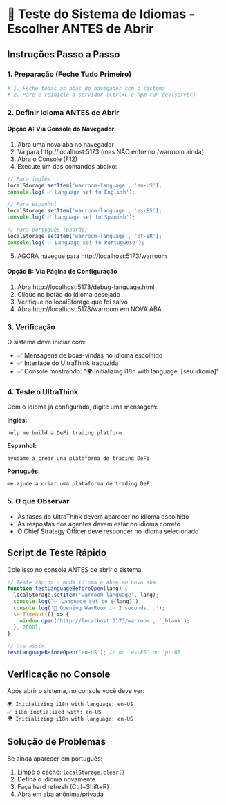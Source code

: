 # 🧪 Teste do Sistema de Idiomas - Escolher ANTES de Abrir

## Instruções Passo a Passo

### 1. Preparação (Feche Tudo Primeiro)
```bash
# 1. Feche todas as abas do navegador com o sistema
# 2. Pare e reinicie o servidor (Ctrl+C e npm run dev:server)
```

### 2. Definir Idioma ANTES de Abrir

#### Opção A: Via Console do Navegador
1. Abra uma nova aba no navegador
2. Vá para http://localhost:5173 (mas NÃO entre no /warroom ainda)
3. Abra o Console (F12)
4. Execute um dos comandos abaixo:

```javascript
// Para inglês
localStorage.setItem('warroom-language', 'en-US');
console.log('✅ Language set to English');

// Para espanhol
localStorage.setItem('warroom-language', 'es-ES');
console.log('✅ Language set to Spanish');

// Para português (padrão)
localStorage.setItem('warroom-language', 'pt-BR');
console.log('✅ Language set to Portuguese');
```

5. AGORA navegue para http://localhost:5173/warroom

#### Opção B: Via Página de Configuração
1. Abra http://localhost:5173/debug-language.html
2. Clique no botão do idioma desejado
3. Verifique no localStorage que foi salvo
4. Abra http://localhost:5173/warroom em NOVA ABA

### 3. Verificação

O sistema deve iniciar com:
- ✅ Mensagens de boas-vindas no idioma escolhido
- ✅ Interface do UltraThink traduzida
- ✅ Console mostrando: "🌍 Initializing i18n with language: [seu idioma]"

### 4. Teste o UltraThink

Com o idioma já configurado, digite uma mensagem:

**Inglês:**
```
help me build a DeFi trading platform
```

**Espanhol:**
```
ayúdame a crear una plataforma de trading DeFi
```

**Português:**
```
me ajude a criar uma plataforma de trading DeFi
```

### 5. O que Observar

- As fases do UltraThink devem aparecer no idioma escolhido
- As respostas dos agentes devem estar no idioma correto
- O Chief Strategy Officer deve responder no idioma selecionado

## Script de Teste Rápido

Cole isso no console ANTES de abrir o sistema:

```javascript
// Teste rápido - muda idioma e abre em nova aba
function testLanguageBeforeOpen(lang) {
  localStorage.setItem('warroom-language', lang);
  console.log(`✅ Language set to ${lang}`);
  console.log('📍 Opening WarRoom in 2 seconds...');
  setTimeout(() => {
    window.open('http://localhost:5173/warroom', '_blank');
  }, 2000);
}

// Use assim:
testLanguageBeforeOpen('en-US'); // ou 'es-ES' ou 'pt-BR'
```

## Verificação no Console

Após abrir o sistema, no console você deve ver:
```
🌍 Initializing i18n with language: en-US
✅ i18n initialized with: en-US
🌍 Initializing i18n with language: en-US
```

## Solução de Problemas

Se ainda aparecer em português:
1. Limpe o cache: `localStorage.clear()`
2. Defina o idioma novamente
3. Faça hard refresh (Ctrl+Shift+R)
4. Abra em aba anônima/privada